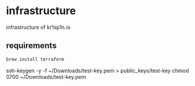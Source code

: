 # infrastructure

infrastructure of kr1sp1n.io

## requirements

```bash
brew install terraform
```


ssh-keygen -y -f ~/Downloads/test-key.pem > public_keys/test-key
chmod 0700 ~/Downloads/test-key.pem
